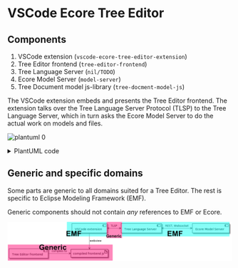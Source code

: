 # VSCode Ecore Tree Editor


## Components

1. VSCode extension (`vscode-ecore-tree-editor-extension`)
2. Tree Editor frontend (`tree-editor-frontend`)
3. Tree Language Server (`nil/TODO`)
4. Ecore Model Server (`model-server`)
5. Tree Document model js-library (`tree-docment-model-js`)

The VSCode extension embeds and presents the Tree Editor frontend. The extension talks over the Tree Language Server Protocol (TLSP) to the Tree Language Server, which in turn asks the Ecore Model Server to do the actual work on models and files.

![plantuml 0](http://www.plantuml.com/plantuml/proxy?cache=no&idx=0&src=https://raw.githubusercontent.com/krissrex/tdt4900-master-thesis-ecore-tree-editor/master/Readme.md)

<details><summary>PlantUML code</summary>

```plantuml
@startuml
[VSCode extension] as VSCEx
[Tree Editor frontend] as TEf
[Tree Language Server] as TLS
[Ecore Model Server] as EMS
[Tree Document model js-library] as TDMlib

artifact "compiled frontend js" as cfs

TEf -> cfs : compiles to
VSCEx --> cfs : webview
VSCEx <-> TLS : TLSP
TLS <-> EMS : REST, Websocket
TDMlib <-- TEf : imports
@enduml
```
</details>

## Generic and specific domains
Some parts are generic to all domains suited for a Tree Editor. The rest is specific to Eclipse Modeling Framework (EMF).

Generic components should not contain *any* references to EMF or Ecore.

![Domains](./documentation/domains.png)
